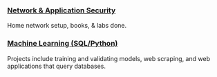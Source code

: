 ### [Network & Application Security](https://apl223.github.io/Portfolio/Cybersecurity/)

Home network setup, books, & labs done.

### [Machine Learning (SQL/Python)](https://apl223.github.io/Portfolio/Machine-Learning/)

Projects include training and validating models, web scraping, and web applications that query databases.

